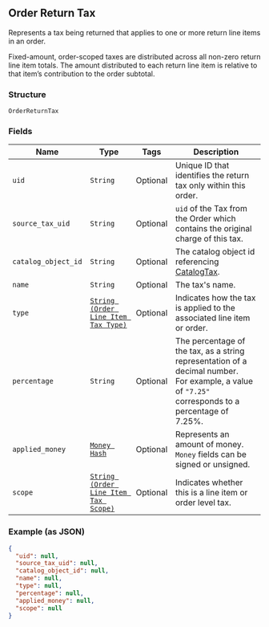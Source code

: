## Order Return Tax

Represents a tax being returned that applies to one or more return line items in an order.

Fixed-amount, order-scoped taxes are distributed across all non-zero return line item totals.
The amount distributed to each return line item is relative to that item’s contribution to the
order subtotal.

### Structure

`OrderReturnTax`

### Fields

| Name | Type | Tags | Description |
|  --- | --- | --- | --- |
| `uid` | `String` | Optional | Unique ID that identifies the return tax only within this order. |
| `source_tax_uid` | `String` | Optional | `uid` of the Tax from the Order which contains the original charge of this tax. |
| `catalog_object_id` | `String` | Optional | The catalog object id referencing [CatalogTax](#type-catalogtax). |
| `name` | `String` | Optional | The tax's name. |
| `type` | [`String (Order Line Item Tax Type)`](/doc/models/order-line-item-tax-type.md) | Optional | Indicates how the tax is applied to the associated line item or order. |
| `percentage` | `String` | Optional | The percentage of the tax, as a string representation of a decimal number.<br>For example, a value of `"7.25"` corresponds to a percentage of 7.25%. |
| `applied_money` | [`Money Hash`](/doc/models/money.md) | Optional | Represents an amount of money. `Money` fields can be signed or unsigned. |
| `scope` | [`String (Order Line Item Tax Scope)`](/doc/models/order-line-item-tax-scope.md) | Optional | Indicates whether this is a line item or order level tax. |

### Example (as JSON)

```json
{
  "uid": null,
  "source_tax_uid": null,
  "catalog_object_id": null,
  "name": null,
  "type": null,
  "percentage": null,
  "applied_money": null,
  "scope": null
}
```

